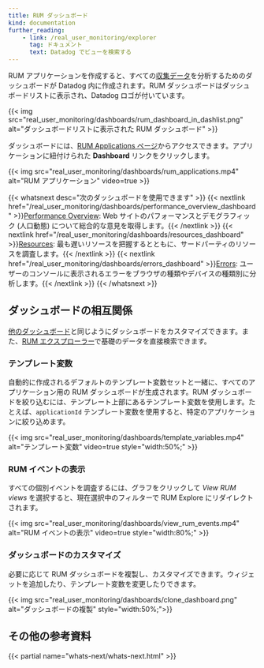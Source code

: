 ```yaml
---
title: RUM ダッシュボード
kind: documentation
further_reading:
    - link: /real_user_monitoring/explorer
      tag: ドキュメント
      text: Datadog でビューを検索する
---
```


RUM アプリケーションを作成すると、すべての[収集データ][1]を分析するためのダッシュボードが Datadog 内に作成されます。RUM ダッシュボードはダッシュボードリストに表示され、Datadog ロゴが付いています。

{{< img src="real_user_monitoring/dashboards/rum_dashboard_in_dashlist.png" alt="ダッシュボードリストに表示された RUM ダッシュボード" >}}

ダッシュボードには、[RUM Applications ページ][2]からアクセスできます。アプリケーションに紐付けられた **Dashboard** リンクをクリックします。

{{< img src="real_user_monitoring/dashboards/rum_applications.mp4" alt="RUM アプリケーション" video=true >}}

{{< whatsnext desc="次のダッシュボードを使用できます" >}}
  {{< nextlink href="/real_user_monitoring/dashboards/performance_overview_dashboard" >}}<u>Performance Overview</u>: Web サイトのパフォーマンスとデモグラフィック (人口動態) について総合的な意見を取得します。{{< /nextlink >}}
  {{< nextlink href="/real_user_monitoring/dashboards/resources_dashboard" >}}<u>Resources</u>: 最も遅いリソースを把握するとともに、サードパーティのリソースを調査します。{{< /nextlink >}}
  {{< nextlink href="/real_user_monitoring/dashboards/errors_dashboard" >}}<u>Errors</u>: ユーザーのコンソールに表示されるエラーをブラウザの種類やデバイスの種類別に分析します。{{< /nextlink >}}
{{< /whatsnext >}}

## ダッシュボードの相互関係

[他のダッシュボード][3]と同じようにダッシュボードをカスタマイズできます。また、[RUM エクスプローラー][1]で基礎のデータを直接検索できます。

### テンプレート変数

自動的に作成されるデフォルトのテンプレート変数セットと一緒に、すべてのアプリケーション用の RUM ダッシュボードが生成されます。RUM ダッシュボードを絞り込むには、テンプレート上部にあるテンプレート変数を使用します。たとえば、`applicationId` テンプレート変数を使用すると、特定のアプリケーションに絞り込めます。

{{< img src="real_user_monitoring/dashboards/template_variables.mp4" alt="テンプレート変数" video=true style="width:50%;" >}}

### RUM イベントの表示

すべての個別イベントを調査するには、グラフをクリックして _View RUM views_ を選択すると、現在選択中のフィルターで RUM Explore にリダイレクトされます。

{{< img src="real_user_monitoring/dashboards/view_rum_events.mp4" alt="RUM イベントの表示" video=true style="width:80%;" >}}

### ダッシュボードのカスタマイズ

必要に応じて RUM ダッシュボードを複製し、カスタマイズできます。ウィジェットを追加したり、テンプレート変数を変更したりできます。

{{< img src="real_user_monitoring/dashboards/clone_dashboard.png" alt="ダッシュボードの複製" style="width:50%;">}}

## その他の参考資料

{{< partial name="whats-next/whats-next.html" >}}

[1]: /real_user_monitoring/data_collected/
[2]: https://app.datadoghq.com/rum/list
[3]: /dashboards/
